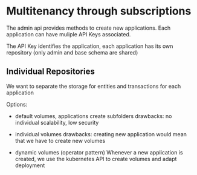 # Multitenancy through subscriptions

The admin api provides methods to create new applications. Each application can have muliple API Keys associated.

The API Key identifies the application, each application has its own repository (only admin and base schema are shared)

## Individual Repositories

We want to separate the storage for entities and transactions for each application

Options:

- default volumes, applications create subfolders
  drawbacks: no individual scalability, low security

- individual volumes
  drawbacks: creating new application would mean that we have to create new volumes

- dynamic volumes (operator pattern)
  Whenever a new application is created, we use the kubernetes API to create volumes and adapt deployment